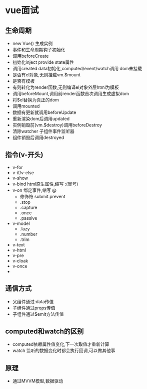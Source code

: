 # vue面试

## 生命周期
- new Vue() 生成实例
- 事件和生命周期钩子初始化
- 调用beforeCreate
- 初始化inject provide state属性
- 调用created data初始化,computed/event/watch调用 dom未挂载
- 是否有el对象,无则挂载vm.$mount
- 是否有模板
- 有则转化为render函数,无则编译el对象外层html为模板
- 调用beforeMount,调用前render函数首次调用生成虚拟dom
- 将$el替换为真正的dom
- 调用mounted
- 数据有更新就调用beforeUpdate
- 重新渲染dom后调用updated
- 实例销毁前(vm.$destroy)调用beforeDestroy
- 清除watcher 子组件事件监听器
- 组件销毁后调用destroyed

## 指令(v-开头)
- v-for
- v-if/v-else
- v-show 
- v-bind html原生属性,缩写 :(冒号)
- v-on 绑定事件,缩写 @
  - 修饰符 submit.prevent 
  - .stop
  - .capture
  - .once
  - .passive
- v-model
  - .lazy
  - .number
  - .trim
- v-text
- v-html
- v-pre
- v-cloak
- v-once
- 

## 通信方式
- 父组件通过:data传值
- 子组件通过props传值
- 子组件通过$emit方法传值

## computed和watch的区别
- computed依赖属性值变化,下一次取值才重新计算
- watch 监听的数据变化时都会执行回调,可以做其他事
## 原理
- 通过MVVM模型,数据驱动

